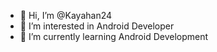 - 👋 Hi, I’m @Kayahan24
- 👀 I’m interested in Android Developer
- 🌱 I’m currently learning Android Development

<!---
Kayahan24/Kayahan24 is a ✨ special ✨ repository because its `README.md` (this file) appears on your GitHub profile.
You can click the Preview link to take a look at your changes.
--->
